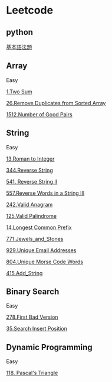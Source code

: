 # Leetcode

## python 
[基本語法題](Python_基本題.md)

## Array
Easy

[1.Two Sum](./Array/1.Two_Sum.md)

[26.Remove Duplicates from Sorted Array](./Array/26.Remove_Duplicates_from_Sorted_Array.md)

[1512.Number of Good Pairs](./Array/1512.Number_of_Good_Pairs.md)


## String
Easy

[13.Roman to Integer](./String/13.Roman_to_Integer.md)

[344.Reverse String](./String/344.Reverse_String.md)

[541. Reverse String II](./String/541.Reverse_String_II.md)

[557.Reverse Words in a String III](./String/557.Reverse_Words_in_a_String_III.md)

[242.Valid Anagram](./String/242.Valid_Anagram.md)

[125.Valid Palindrome](./String/125.Valid_Palindrome.md)

[14.Longest Common Prefix](./String/14.Longest_Common_Prefix.md)

[771.Jewels_and_Stones](./String/771.Jewels_and_Stones.md)

[929.Unique Email Addresses](./String/929.Unique_Email_Addresses.md)

[804.Unique Morse Code Words](./String/804.Unique_Morse_Code_Words.md)

[415.Add_String](./String/415.Add_String.md)

## Binary Search
Easy

[278.First Bad Version](./Binary_Search/278.First_Bad_Version.md)

[35.Search Insert Position](./Binary_Search/35.Search_Insert_Position.md)

## Dynamic Programming
Easy

[118. Pascal's Triangle](./Dynamic_Programming/118.Pascal's_Triangle.md)

